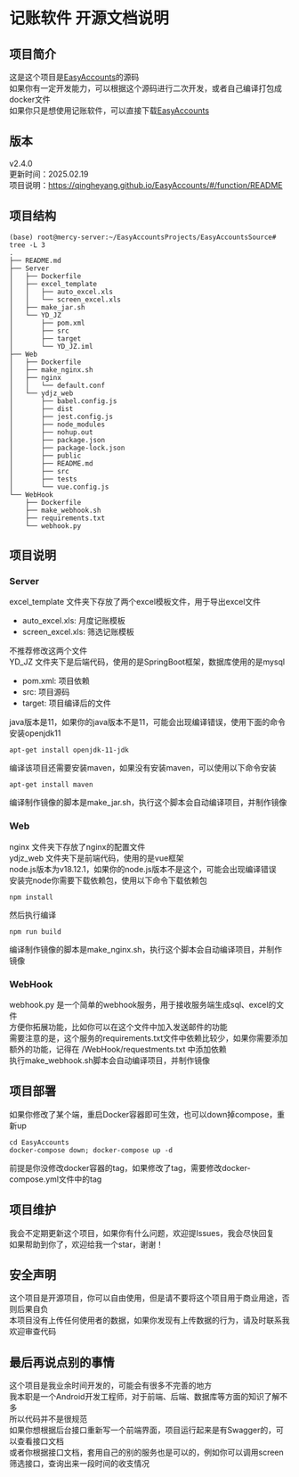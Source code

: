 # 记账软件 开源文档说明  
## 项目简介
这是这个项目是[EasyAccounts](https://github.com/QingHeYang/EasyAccounts)的源码  
如果你有一定开发能力，可以根据这个源码进行二次开发，或者自己编译打包成docker文件  
如果你只是想使用记账软件，可以直接下载[EasyAccounts](https://github.com/QingHeYang/EasyAccounts)  

## 版本
v2.4.0   
更新时间：2025.02.19  
项目说明：https://qingheyang.github.io/EasyAccounts/#/function/README

## 项目结构
```Shell
(base) root@mercy-server:~/EasyAccountsProjects/EasyAccountsSource# tree -L 3
.
├── README.md
├── Server
│   ├── Dockerfile
│   ├── excel_template
│   │   ├── auto_excel.xls
│   │   └── screen_excel.xls
│   ├── make_jar.sh
│   └── YD_JZ
│       ├── pom.xml
│       ├── src
│       ├── target
│       └── YD_JZ.iml
├── Web
│   ├── Dockerfile
│   ├── make_nginx.sh
│   ├── nginx
│   │   └── default.conf
│   └── ydjz_web
│       ├── babel.config.js
│       ├── dist
│       ├── jest.config.js
│       ├── node_modules
│       ├── nohup.out
│       ├── package.json
│       ├── package-lock.json
│       ├── public
│       ├── README.md
│       ├── src
│       ├── tests
│       └── vue.config.js
└── WebHook
    ├── Dockerfile
    ├── make_webhook.sh
    ├── requirements.txt
    └── webhook.py
```

## 项目说明
### Server
excel_template 文件夹下存放了两个excel模板文件，用于导出excel文件
- auto_excel.xls: 月度记账模板
- screen_excel.xls: 筛选记账模板  

不推荐修改这两个文件  
YD_JZ 文件夹下是后端代码，使用的是SpringBoot框架，数据库使用的是mysql
- pom.xml: 项目依赖
- src: 项目源码
- target: 项目编译后的文件

java版本是11，如果你的java版本不是11，可能会出现编译错误，使用下面的命令安装openjdk11  
```Shell
apt-get install openjdk-11-jdk
```  
编译该项目还需要安装maven，如果没有安装maven，可以使用以下命令安装  
```Shell
apt-get install maven
```
编译制作镜像的脚本是make_jar.sh，执行这个脚本会自动编译项目，并制作镜像  
  
### Web
nginx 文件夹下存放了nginx的配置文件  
ydjz_web 文件夹下是前端代码，使用的是vue框架  
node.js版本为v18.12.1，如果你的node.js版本不是这个，可能会出现编译错误  
安装完node你需要下载依赖包，使用以下命令下载依赖包  
```Shell
npm install
```
然后执行编译  
```Shell
npm run build
```
编译制作镜像的脚本是make_nginx.sh，执行这个脚本会自动编译项目，并制作镜像  

### WebHook  
webhook.py 是一个简单的webhook服务，用于接收服务端生成sql、excel的文件  
方便你拓展功能，比如你可以在这个文件中加入发送邮件的功能  
需要注意的是，这个服务的requirements.txt文件中依赖比较少，如果你需要添加额外的功能，记得在 /WebHook/requestments.txt 中添加依赖  
执行make_webhook.sh脚本会自动编译项目，并制作镜像  

## 项目部署
如果你修改了某个端，重启Docker容器即可生效，也可以down掉compose，重新up  
```Shell
cd EasyAccounts
docker-compose down; docker-compose up -d
```  
前提是你没修改docker容器的tag，如果修改了tag，需要修改docker-compose.yml文件中的tag  

## 项目维护  
我会不定期更新这个项目，如果你有什么问题，欢迎提Issues，我会尽快回复  
如果帮助到你了，欢迎给我一个star，谢谢！  

## 安全声明  
这个项目是开源项目，你可以自由使用，但是请不要将这个项目用于商业用途，否则后果自负  
本项目没有上传任何使用者的数据，如果你发现有上传数据的行为，请及时联系我  
欢迎审查代码  

## 最后再说点别的事情  
这个项目是我业余时间开发的，可能会有很多不完善的地方  
我本职是一个Android开发工程师，对于前端、后端、数据库等方面的知识了解不多  
所以代码并不是很规范  
如果你想根据后台接口重新写一个前端界面，项目运行起来是有Swagger的，可以查看接口文档  
或者你根据接口文档，套用自己的别的服务也是可以的，例如你可以调用screen筛选接口，查询出来一段时间的收支情况